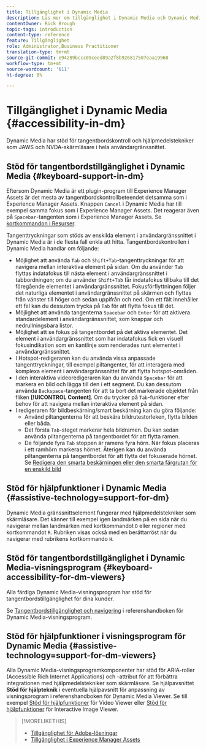 ```yaml
---
title: Tillgänglighet i Dynamic Media
description: Läs mer om tillgänglighet i Dynamic Media och Dynamic Media Viewer.
contentOwner: Rick Brough
topic-tags: introduction
content-type: reference
feature: Tillgänglighet
role: Administrator,Business Practitioner
translation-type: tm+mt
source-git-commit: e94289bccc09ceed89a2f8b926817507eaa19968
workflow-type: tm+mt
source-wordcount: '611'
ht-degree: 0%

---
```



# Tillgänglighet i Dynamic Media {#accessibility-in-dm}

Dynamic Media har stöd för tangentbordskontroll och hjälpmedelstekniker som JAWS och NVDA-skärmläsare i hela användargränssnittet.

## Stöd för tangentbordstillgänglighet i Dynamic Media {#keyboard-support-in-dm}

Eftersom Dynamic Media är ett plugin-program till Experience Manager Assets är det mesta av tangentbordskontrollbeteendet detsamma som i Experience Manager Assets. Knappen `Cancel` i Dynamic Media har till exempel samma fokus som i Experience Manager Assets. Det reagerar även på `Spacebar`-tangenten som i Experience Manager Assets. Se [kortkommandon i Resurser](/help/assets/accessibility.md#keyboard-shortcuts).

Tangenttryckningar som stöds av enskilda element i användargränssnittet i Dynamic Media är i de flesta fall enkla att hitta. Tangentbordskontrollen i Dynamic Media handlar om följande:

* Möjlighet att använda `Tab` och `Shift+Tab`-tangenttryckningar för att navigera mellan interaktiva element på sidan.
Om du använder `Tab` flyttas indatafokus till nästa element i användargränssnittet i tabbordningen; om du använder `Shift+Tab` får indatafokus tillbaka till det föregående elementet i användargränssnittet.
Fokusförflyttningen följer det naturliga elementet i användargränssnittet på skärmen och flyttas från vänster till höger och sedan uppifrån och ned. Om ett fält innehåller ett fel kan du dessutom trycka på `Tab` för att flytta fokus till det.
* Möjlighet att använda tangenterna `Spacebar` och `Enter` för att aktivera standardelement i användargränssnittet, som knappar och nedrullningsbara listor.
* Möjlighet att se fokus på tangentbordet på det aktiva elementet. Det element i användargränssnittet som har indatafokus fick en visuell fokusindikation som en kantlinje som renderades runt elementet i användargränssnittet.
* I Hotspot-redigeraren kan du använda vissa anpassade tangenttryckningar, till exempel piltangenter, för att interagera med komplexa element i användargränssnittet för att flytta hotspot-områden.
* I den interaktiva videoredigeraren kan du använda `Spacebar` för att markera en bild och lägga till den i ett segment. Du kan dessutom använda `Backspace`-tangenten för att ta bort det markerade objektet från fliken **[!UICONTROL Content]**. Om du trycker på `Tab`-funktioner efter behov för att navigera mellan interaktiva element på sidan.
* I redigeraren för bildbeskärning/smart beskärning kan du göra följande:
   * Använd piltangenterna för att beskära bildrutestorleken, flytta bilden eller båda.
   * Det första `Tab`-steget markerar hela bildramen. Du kan sedan använda piltangenterna på tangentbordet för att flytta ramen.
   * De följande fyra `Tab` stoppen är ramens fyra hörn. När fokus placeras i ett ramhörn markeras hörnet. Återigen kan du använda piltangenterna på tangentbordet för att flytta det fokuserade hörnet.
Se [Redigera den smarta beskärningen eller den smarta färgrutan för en enskild bild](/help/assets/dynamic-media/image-profiles.md#editing-the-smart-crop-or-smart-swatch-of-a-single-image)

<!-- Keyboarding is the same because Dynamic Media is using the same UI library (Coral 3 (AEM 6.5) or Coral Spectrum (in Skyline)) as entire AEM Assets.  -->

<!-- In the Hotspot editor, Dynamic Media lets you use arrow keys to control the position of a hot spot. See [Carousel Banners](/help/assets/dynamic-media/carousel-banners.md##adding-hotspots-or-image-maps-to-an-image-banner) or [Interactive Images](/help/assets/dynamic-media/interactive-images.md#adding-hotspots-to-an-image-banner)  -->

<!-- I think we should definitely mention this in the DM-specific area of documentation for keyboard support. -->

<!-- I would not get into much of details of specific keyboard support logic of these editors. One of the reasons - chances are that accessibility support will receive Phase2-like attention, with more holistic approach. -->

## Stöd för hjälpfunktioner i Dynamic Media {#assistive-technology=support-for-dm}

Dynamic Media gränssnittselement fungerar med hjälpmedelstekniker som skärmläsare. Det känner till exempel igen landmärken på en sida när du navigerar mellan landmärken med kortkommandot `D` eller regioner med kortkommandot `R`. Rubriken visas också med en berättarröst när du navigerar med rubrikens kortkommando `H`.

## Stöd för tangentbordstillgänglighet i Dynamic Media-visningsprogram {#keyboard-accessibility-for-dm-viewers}

Alla färdiga Dynamic Media-visningsprogram har stöd för tangentbordstillgänglighet för dina kunder.

Se [Tangentbordstillgänglighet och navigering](https://experienceleague.adobe.com/docs/dynamic-media-developer-resources/library/c-keyboard-accessibility.html) i referenshandboken för Dynamic Media-visningsprogram.

## Stöd för hjälpfunktioner i visningsprogram för Dynamic Media {#assistive-technology=support-for-dm-viewers}

Alla Dynamic Media-visningsprogramkomponenter har stöd för ARIA-roller (Accessible Rich Internet Applications) och -attribut för att förbättra integrationen med hjälpmedelstekniker som skärmläsare.
Se hjälpavsnittet **Stöd för hjälpteknik** i eventuella hjälpavsnitt för anpassning av visningsprogram i referenshandboken för Dynamic Media Viewer. Se till exempel [Stöd för hjälpfunktioner](https://experienceleague.adobe.com/docs/dynamic-media-developer-resources/library/viewers-aem-assets-dmc/video/r-html5-video-viewer-20-assistive.html) för Video Viewer eller [Stöd för hjälpfunktioner](https://experienceleague.adobe.com/docs/dynamic-media-developer-resources/library/viewers-for-aem-assets-only/interactive-images/c-html5-aem-interactive-image-assistive.html?lang=en#viewers-for-aem-assets-only) för Interactive Image Viewer.

>[!MORELIKETHIS]
>
>* [Tillgänglighet för Adobe-lösningar](https://www.adobe.com/accessibility.html)
>* [Tillgänglighet i Experience Manager Assets](/help/assets/dynamic-media/accessibility-dm.md)

